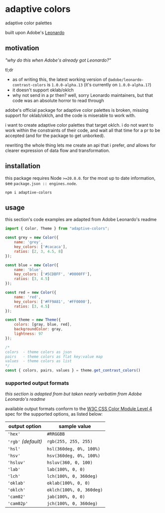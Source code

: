 # adaptive colors

adaptive color palettes

built upon Adobe's [Leonardo](https://github.com/adobe/leonardo)

## motivation

_"why do this when Adobe's already got Leonardo?"_

tl;dr

- as of writing this, the latest working version of `@adobe/leonardo-contrast-colors` is `1.0.0-alpha.13` (it's currently on `1.0.0-alpha.17`)
- it doesn't support oklab/oklch
- why not send in a pr then?  well, sorry Leonardo maintainers, but that code was an absolute horror to read through

adobe's official package for adaptive color palettes is broken, missing support for oklab/oklch, and the code is miserable to work with.

i want to create adaptive color palettes that target oklch.
i do not want to work within the constraints of their code, and wait all that time for a pr to be accepted (and for the package to get unborked).

rewriting the whole thing lets me create an api that i prefer, _and_ allows for clearer expression of data flow and transformation.

## installation

this package requires Node `>=20.0.0`.
for the most up to date information, see `package.json :: engines.node`.

```
npm i adaptive-colors
```

## usage

this section's code examples are adapted from Adobe Leonardo's readme

```js
import { Color, Theme } from "adaptive-colors";

const grey = new Color({
    name: 'grey',
    key_colors: ['#cacaca'],
    ratios: [2, 3, 4.5, 8]
});

const blue = new Color({
    name: 'blue',
    key_colors: ['#5CDBFF', '#0000FF'],
    ratios: [3, 4.5]
});

const red = new Color({
    name: 'red',
    key_colors: ['#FF9A81', '#FF0000'],
    ratios: [3, 4.5]
});

const theme = new Theme({
    colors: [gray, blue, red],
    backgroundColor: gray,
    lightness: 97
});

/*
colors  - theme colors as json
pairs   - theme colors as flat key:value map
values  - theme colors as list
*/
const { colors, pairs, values } = theme.get_contrast_colors()
```

### supported output formats

_this section is adapted from but taken nearly verbatim from Adobe Leonardo's readme_

available output formats conform to the [W3C CSS Color Module Level 4]((https://www.w3.org/TR/css-color-4/)) spec for the supported options, as listed below:

| output option       | sample value             |
| ------------------- | ------------------------ |
| `'hex'`             | `#RRGGBB`                |
| `'rgb'` _(default)_ | `rgb(255, 255, 255)`     |
| `'hsl'`             | `hsl(360deg, 0%, 100%)`  |
| `'hsv'`             | `hsv(360deg, 0%, 100%)`  |
| `'hsluv'`           | `hsluv(360, 0, 100)`     |
| `'lab'`             | `lab(100%, 0, 0)`        |
| `'lch'`             | `lch(100%, 0, 360deg)`   |
| `'oklab'`           | `oklab(100%, 0, 0)`      |
| `'oklch'`           | `oklch(100%, 0, 360deg)` |
| `'cam02'`           | `jab(100%, 0, 0)`        |
| `'cam02p'`          | `jch(100%, 0, 360deg)`   |
